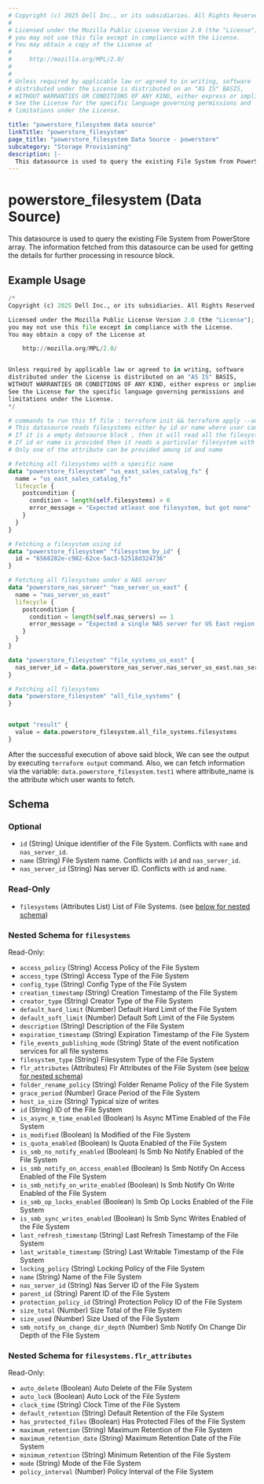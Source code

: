 ```yaml
---
# Copyright (c) 2025 Dell Inc., or its subsidiaries. All Rights Reserved.
# 
# Licensed under the Mozilla Public License Version 2.0 (the "License");
# you may not use this file except in compliance with the License.
# You may obtain a copy of the License at
# 
#     http://mozilla.org/MPL/2.0/
# 
# 
# Unless required by applicable law or agreed to in writing, software
# distributed under the License is distributed on an "AS IS" BASIS,
# WITHOUT WARRANTIES OR CONDITIONS OF ANY KIND, either express or implied.
# See the License for the specific language governing permissions and
# limitations under the License.

title: "powerstore_filesystem data source"
linkTitle: "powerstore_filesystem"
page_title: "powerstore_filesystem Data Source - powerstore"
subcategory: "Storage Provisioning"
description: |-
  This datasource is used to query the existing File System from PowerStore array. The information fetched from this datasource can be used for getting the details for further processing in resource block.
---
```


# powerstore_filesystem (Data Source)

This datasource is used to query the existing File System from PowerStore array. The information fetched from this datasource can be used for getting the details for further processing in resource block.

## Example Usage

```terraform
/*
Copyright (c) 2025 Dell Inc., or its subsidiaries. All Rights Reserved.

Licensed under the Mozilla Public License Version 2.0 (the "License");
you may not use this file except in compliance with the License.
You may obtain a copy of the License at

    http://mozilla.org/MPL/2.0/


Unless required by applicable law or agreed to in writing, software
distributed under the License is distributed on an "AS IS" BASIS,
WITHOUT WARRANTIES OR CONDITIONS OF ANY KIND, either express or implied.
See the License for the specific language governing permissions and
limitations under the License.
*/

# commands to run this tf file : terraform init && terraform apply --auto-approve
# This datasource reads filesystems either by id or name where user can provide a value to any one of them
# If it is a empty datsource block , then it will read all the filesystems
# If id or name is provided then it reads a particular filesystem with that id or name
# Only one of the attribute can be provided among id and name

# Fetching all filesystems with a specific name
data "powerstore_filesystem" "us_east_sales_catalog_fs" {
  name = "us_east_sales_catalog_fs"
  lifecycle {
    postcondition {
      condition = length(self.filesystems) > 0
      error_message = "Expected atleast one filesystem, but got none"
    }
  }
}

# Fetching a filesystem using id
data "powerstore_filesystem" "filesystem_by_id" {
  id = "6568282e-c982-62ce-5ac3-52518d324736"
}

# Fetching all filesystems under a NAS server
data "powerstore_nas_server" "nas_server_us_east" {
  name = "nas_server_us_east"
  lifecycle {
    postcondition {
      condition = length(self.nas_servers) == 1
      error_message = "Expected a single NAS server for US East region, but got none"
    }
  }
}

data "powerstore_filesystem" "file_systems_us_east" {
  nas_server_id = data.powerstore_nas_server.nas_server_us_east.nas_servers[0].id
}

# Fetching all filesystems
data "powerstore_filesystem" "all_file_systems" {
}


output "result" {
  value = data.powerstore_filesystem.all_file_systems.filesystems
}
```

After the successful execution of above said block, We can see the output by executing `terraform output` command. Also, we can fetch information via the variable: `data.powerstore_filesystem.test1` where attribute_name is the attribute which user wants to fetch.

<!-- schema generated by tfplugindocs -->
## Schema

### Optional

- `id` (String) Unique identifier of the File System. Conflicts with `name` and `nas_server_id`.
- `name` (String) File System name. Conflicts with `id` and `nas_server_id`.
- `nas_server_id` (String) Nas server ID. Conflicts with `id` and `name`.

### Read-Only

- `filesystems` (Attributes List) List of File Systems. (see [below for nested schema](#nestedatt--filesystems))

<a id="nestedatt--filesystems"></a>
### Nested Schema for `filesystems`

Read-Only:

- `access_policy` (String) Access Policy of the File System
- `access_type` (String) Access Type of the File System
- `config_type` (String) Config Type of the File System
- `creation_timestamp` (String) Creation Timestamp of the File System
- `creator_type` (String) Creator Type of the File System
- `default_hard_limit` (Number) Default Hard Limit of the File System
- `default_soft_limit` (Number) Default Soft Limit of the File System
- `description` (String) Description of the File System
- `expiration_timestamp` (String) Expiration Timestamp of the File System
- `file_events_publishing_mode` (String) State of the event notification services for all file systems
- `filesystem_type` (String) Filesystem Type of the File System
- `flr_attributes` (Attributes) Flr Attributes of the File System (see [below for nested schema](#nestedatt--filesystems--flr_attributes))
- `folder_rename_policy` (String) Folder Rename Policy of the File System
- `grace_period` (Number) Grace Period of the File System
- `host_io_size` (String) Typical size of writes
- `id` (String) ID of the File System
- `is_async_m_time_enabled` (Boolean) Is Async MTime Enabled of the File System
- `is_modified` (Boolean) Is Modified of the File System
- `is_quota_enabled` (Boolean) Is Quota Enabled of the File System
- `is_smb_no_notify_enabled` (Boolean) Is Smb No Notify Enabled of the File System
- `is_smb_notify_on_access_enabled` (Boolean) Is Smb Notify On Access Enabled of the File System
- `is_smb_notify_on_write_enabled` (Boolean) Is Smb Notify On Write Enabled of the File System
- `is_smb_op_locks_enabled` (Boolean) Is Smb Op Locks Enabled of the File System
- `is_smb_sync_writes_enabled` (Boolean) Is Smb Sync Writes Enabled of the File System
- `last_refresh_timestamp` (String) Last Refresh Timestamp of the File System
- `last_writable_timestamp` (String) Last Writable Timestamp of the File System
- `locking_policy` (String) Locking Policy of the File System
- `name` (String) Name of the File System
- `nas_server_id` (String) Nas Server ID of the File System
- `parent_id` (String) Parent ID of the File System
- `protection_policy_id` (String) Protection Policy ID of the File System
- `size_total` (Number) Size Total of the File System
- `size_used` (Number) Size Used of the File System
- `smb_notify_on_change_dir_depth` (Number) Smb Notify On Change Dir Depth of the File System

<a id="nestedatt--filesystems--flr_attributes"></a>
### Nested Schema for `filesystems.flr_attributes`

Read-Only:

- `auto_delete` (Boolean) Auto Delete of the File System
- `auto_lock` (Boolean) Auto Lock of the File System
- `clock_time` (String) Clock Time of the File System
- `default_retention` (String) Default Retention of the File System
- `has_protected_files` (Boolean) Has Protected Files of the File System
- `maximum_retention` (String) Maximum Retention of the File System
- `maximum_retention_date` (String) Maximum Retention Date of the File System
- `minimum_retention` (String) Minimum Retention of the File System
- `mode` (String) Mode of the File System
- `policy_interval` (Number) Policy Interval of the File System
